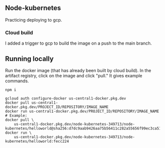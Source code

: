 ## Node-kubernetes
Practicing deploying to gcp.

### Cloud build

I added a trigger to gcp to build the image on a push to the main branch.

## Running locally

Run the docker image (that has already been built by cloud build).  In the artifact registry, click on the image and click "pull."  It gives example commands.

```
npm i

gcloud auth configure-docker us-central1-docker.pkg.dev
docker pull us-central1-docker.pkg.dev/PROJECT_ID/REPOSITORY/IMAGE_NAME
docker run us-central1-docker.pkg.dev/PROJECT_ID/REPOSITORY/IMAGE_NAME
# Example:
docker pull \
    us-central1-docker.pkg.dev/node-kubernetes-349713/node-kubernetes/helloworld@sha256:d7dc9aab9426aa75b56411c282a55656f99ec3ca51de3833618d3e0301823bfc
docker run \
    us-central1-docker.pkg.dev/node-kubernetes-349713/node-kubernetes/helloworld:fecc224
```
